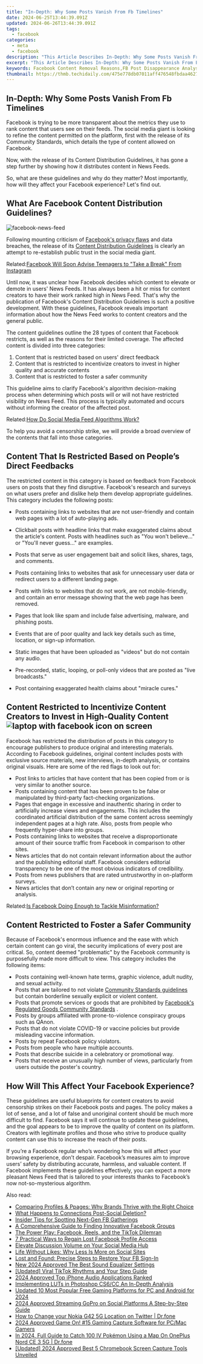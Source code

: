 ```yaml
---
title: "In-Depth: Why Some Posts Vanish From Fb Timelines"
date: 2024-06-25T13:44:39.091Z
updated: 2024-06-26T13:44:39.091Z
tags:
  - facebook
categories:
  - meta
  - facebook
description: "This Article Describes In-Depth: Why Some Posts Vanish From Fb Timelines"
excerpt: "This Article Describes In-Depth: Why Some Posts Vanish From Fb Timelines"
keywords: Facebook Content Removal Reasons,FB Post Disappearance Analysis,Social Media Timeline Changes,Understanding FB Post Lifespan,Vanishing Facebook Posts Explained,Facebook Content Ephemerality,FB Timeline Hidden Factors
thumbnail: https://thmb.techidaily.com/475e778db07011aff476548fbdaa46272592bc242d2a4144096bc7b432d20837.jpg
---
```


## In-Depth: Why Some Posts Vanish From Fb Timelines

 Facebook is trying to be more transparent about the metrics they use to rank content that users see on their feeds. The social media giant is looking to refine the content permitted on the platform, first with the release of its Community Standards, which details the type of content allowed on Facebook.

 Now, with the release of its Content Distribution Guidelines, it has gone a step further by showing how it distributes content in News Feeds.

 So, what are these guidelines and why do they matter? Most importantly, how will they affect your Facebook experience? Let's find out.

## What Are Facebook Content Distribution Guidelines?

![facebook-news-feed](https://static1.makeuseofimages.com/wordpress/wp-content/uploads/2015/11/facebook-news-feed.jpg)

 Following mounting criticism of [Facebook's privacy flaws](http://www.makeuseof.com/ways-facebook-invades-privacy-stop/) and data breaches, the release of its [Content Distribution Guidelines](http://about.fb.com/news/2021/09/content-distribution-guidelines/) is clearly an attempt to re-establish public trust in the social media giant.

 Related:[Facebook Will Soon Advise Teenagers to "Take a Break" From Instagram](https://www.makeuseof.com/facebook-teenagers-take-break-from-instagram/)

 Until now, it was unclear how Facebook decides which content to elevate or demote in users' News Feeds. It has always been a hit or miss for content creators to have their work ranked high in News Feed. That's why the publication of Facebook's Content Distribution Guidelines is such a positive development. With these guidelines, Facebook reveals important information about how the News Feed works to content creators and the general public.

 The content guidelines outline the 28 types of content that Facebook restricts, as well as the reasons for their limited coverage. The affected content is divided into three categories:

1. Content that is restricted based on users' direct feedback
2. Content that is restricted to incentivize creators to invest in higher quality and accurate contents
3. Content that is restricted to foster a safer community

 This guideline aims to clarify Facebook's algorithm decision-making process when determining which posts will or will not have restricted visibility on News Feed. This process is typically automated and occurs without informing the creator of the affected post.

 Related:[How Do Social Media Feed Algorithms Work?](https://www.makeuseof.com/how-social-media-algorithms-work/)

 To help you avoid a censorship strike, we will provide a broad overview of the contents that fall into those categories.

## Content That Is Restricted Based on People’s Direct Feedbacks

 The restricted content in this category is based on feedback from Facebook users on posts that they find disruptive. Facebook's research and surveys on what users prefer and dislike help them develop appropriate guidelines. This category includes the following posts:

* Posts containing links to websites that are not user-friendly and contain web pages with a lot of auto-playing ads.
* Clickbait posts with headline links that make exaggerated claims about the article's content. Posts with headlines such as "You won't believe..." or "You'll never guess..." are examples.
* Posts that serve as user engagement bait and solicit likes, shares, tags, and comments.
* Posts containing links to websites that ask for unnecessary user data or redirect users to a different landing page.
* Posts with links to websites that do not work, are not mobile-friendly, and contain an error message showing that the web page has been removed.

* Pages that look like spam and include false advertising, malware, and phishing posts.
* Events that are of poor quality and lack key details such as time, location, or sign-up information.
* Static images that have been uploaded as "videos" but do not contain any audio.
* Pre-recorded, static, looping, or poll-only videos that are posted as "live broadcasts."
* Post containing exaggerated health claims about "miracle cures."

## Content Restricted to Incentivize Content Creators to Invest in High-Quality Content ![laptop with facebook icon on screen](https://static1.makeuseofimages.com/wordpress/wp-content/uploads/2021/10/laptop-with-facebook-icon-on-screen.jpg)

 Facebook has restricted the distribution of posts in this category to encourage publishers to produce original and interesting materials. According to Facebook guidelines, original content includes posts with exclusive source materials, new interviews, in-depth analysis, or contains original visuals. Here are some of the red flags to look out for:

* Post links to articles that have content that has been copied from or is very similar to another source.
* Posts containing content that has been proven to be false or manipulated by third-party fact-checking organizations.
* Pages that engage in excessive and inauthentic sharing in order to artificially increase views and engagements. This includes the coordinated artificial distribution of the same content across seemingly independent pages at a high rate. Also, posts from people who frequently hyper-share into groups.
* Posts containing links to websites that receive a disproportionate amount of their source traffic from Facebook in comparison to other sites.
* News articles that do not contain relevant information about the author and the publishing editorial staff. Facebook considers editorial transparency to be one of the most obvious indicators of credibility.
* Posts from news publishers that are rated untrustworthy in on-platform surveys.
* News articles that don’t contain any new or original reporting or analysis.

 Related:[Is Facebook Doing Enough to Tackle Misinformation?](https://www.makeuseof.com/is-facebook-doing-enough-misinformation/)

## Content Restricted to Foster a Safer Community

 Because of Facebook's enormous influence and the ease with which certain content can go viral, the security implications of every post are critical. So, content deemed "problematic" by the Facebook community is purposefully made more difficult to view. This category includes the following items:

* Posts containing well-known hate terms, graphic violence, adult nudity, and sexual activity.
* Posts that are tailored to not violate [Community Standards guidelines](https://transparency.fb.com/en-gb/policies/community-standards/?from=https%3A%2F%2Fweb.facebook.com%2Fcommunitystandards%2F) but contain borderline sexually explicit or violent content.
* Posts that promote services or goods that are prohibited by [Facebook's Regulated Goods Community Standards](https://transparency.fb.com/en-gb/policies/community-standards/regulated-goods/?from=https%3A%2F%2Fweb.facebook.com%2Fcommunitystandards%2Fregulated%5Fgoods) .
* Posts by groups affiliated with prone-to-violence conspiracy groups such as QAnon.
* Posts that do not violate COVID-19 or vaccine policies but provide misleading vaccine information.
* Posts by repeat Facebook policy violators.
* Posts from people who have multiple accounts.
* Posts that describe suicide in a celebratory or promotional way.
* Posts that receive an unusually high number of views, particularly from users outside the poster's country.

## How Will This Affect Your Facebook Experience?

 These guidelines are useful blueprints for content creators to avoid censorship strikes on their Facebook posts and pages. The policy makes a lot of sense, and a lot of false and unoriginal content should be much more difficult to find. Facebook says it will continue to update these guidelines, and the goal appears to be to improve the quality of content on its platform. Creators with legitimate profiles and those who strive to produce quality content can use this to increase the reach of their posts.

 If you’re a Facebook regular who’s wondering how this will affect your browsing experience, don’t despair. Facebook’s measures aim to improve users’ safety by distributing accurate, harmless, and valuable content. If Facebook implements these guidelines effectively, you can expect a more pleasant News Feed that is tailored to your interests thanks to Facebook’s now not-so-mysterious algorithm.


<ins class="adsbygoogle"
     style="display:block"
     data-ad-format="autorelaxed"
     data-ad-client="ca-pub-7571918770474297"
     data-ad-slot="1223367746"></ins>



<ins class="adsbygoogle"
     style="display:block"
     data-ad-client="ca-pub-7571918770474297"
     data-ad-slot="8358498916"
     data-ad-format="auto"
     data-full-width-responsive="true"></ins>

<span class="atpl-alsoreadstyle">Also read:</span>
<div><ul>
<li><a href="https://facebook.techidaily.com/comparing-profiles-and-ppages-why-brands-thrive-with-the-right-choice/"><u>Comparing Profiles & Ppages: Why Brands Thrive with the Right Choice</u></a></li>
<li><a href="https://facebook.techidaily.com/what-happens-to-connections-post-social-deletion/"><u>What Happens to Connections Post-Social Deletion?</u></a></li>
<li><a href="https://facebook.techidaily.com/insider-tips-for-spotting-next-gen-fb-gatherings/"><u>Insider Tips for Spotting Next-Gen FB Gatherings</u></a></li>
<li><a href="https://facebook.techidaily.com/a-comprehensive-guide-to-finding-innovative-facebook-groups/"><u>A Comprehensive Guide to Finding Innovative Facebook Groups</u></a></li>
<li><a href="https://facebook.techidaily.com/the-power-play-facebook-reels-and-the-tiktok-dilemran/"><u>The Power Play: Facebook, Reels, and the TikTok Dilemran</u></a></li>
<li><a href="https://facebook.techidaily.com/7-practical-ways-to-regain-lost-facebook-profile-access/"><u>7 Practical Ways to Regain Lost Facebook Profile Access</u></a></li>
<li><a href="https://facebook.techidaily.com/elevate-discussion-volume-on-your-social-media-hub/"><u>Elevate Discussion Volume on Your Social Media Hub</u></a></li>
<li><a href="https://facebook.techidaily.com/life-without-likes-why-less-is-more-on-social-sites/"><u>Life Without Likes: Why Less Is More on Social Sites</u></a></li>
<li><a href="https://facebook.techidaily.com/lost-and-found-precise-steps-to-restore-your-fb-sign-in/"><u>Lost and Found: Precise Steps to Restore Your FB Sign-In</u></a></li>
<li><a href="https://audio-editing.techidaily.com/new-2024-approved-the-best-sound-equalizer-settings/"><u>New 2024 Approved The Best Sound Equalizer Settings</u></a></li>
<li><a href="https://tiktok-video-recordings.techidaily.com/updated-viral-tiktok-rhythms-and-your-step-guide/"><u>[Updated] Viral TikTok Rhythms and Your Step Guide</u></a></li>
<li><a href="https://some-skills.techidaily.com/2024-approved-top-iphone-audio-applications-ranked/"><u>2024 Approved  Top iPhone Audio Applications Ranked</u></a></li>
<li><a href="https://extra-resources.techidaily.com/implementing-luts-in-photoshop-cs6cc-an-in-depth-analysis/"><u>Implementing LUTs in Photoshop CS6/CC  An In-Depth Analysis</u></a></li>
<li><a href="https://ai-video-tools.techidaily.com/updated-10-most-popular-free-gaming-platforms-for-pc-and-android-for-2024/"><u>Updated 10 Most Popular Free Gaming Platforms for PC and Android for 2024</u></a></li>
<li><a href="https://facebook-video-content.techidaily.com/2024-approved-streaming-gopro-on-social-platforms-a-step-by-step-guide/"><u>2024 Approved  Streaming GoPro on Social Platforms  A Step-by-Step Guide</u></a></li>
<li><a href="https://location-social.techidaily.com/how-to-change-your-nokia-g42-5g-location-on-twitter-drfone-by-drfone-virtual-android/"><u>How to Change your Nokia G42 5G Location on Twitter | Dr.fone</u></a></li>
<li><a href="https://screen-sharing-recording.techidaily.com/2024-approved-game-on-15-gaming-capture-software-for-pcmac-gamers/"><u>2024 Approved  Game On! #15 Gaming Capture Software for PC/Mac Gamers</u></a></li>
<li><a href="https://android-pokemon-go.techidaily.com/in-2024-full-guide-to-catch-100-iv-pokemon-using-a-map-on-oneplus-nord-ce-3-5g-drfone-by-drfone-virtual-android/"><u>In 2024, Full Guide to Catch 100 IV Pokémon Using a Map On OnePlus Nord CE 3 5G | Dr.fone</u></a></li>
<li><a href="https://screen-recording.techidaily.com/updated-2024-approved-best-5-chromebook-screen-capture-tools-unveiled/"><u>[Updated] 2024 Approved  Best 5 Chromebook Screen Capture Tools Unveiled</u></a></li>
</ul></div>
